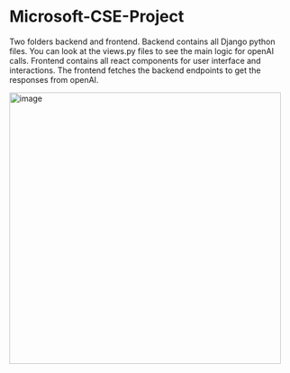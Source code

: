 # Microsoft-CSE-Project

Two folders backend and frontend.
Backend contains all Django python files. You can look at the views.py files to see the main logic for openAI calls. Frontend contains all react components for user interface and interactions. The frontend fetches the backend endpoints to get the responses from openAI.

<img width="482" alt="image" src="https://github.com/SamuelSau/Microsoft-CSE-Project/assets/66789673/fb35a77c-13b0-4bcc-bc87-9123c9ab00f6">
